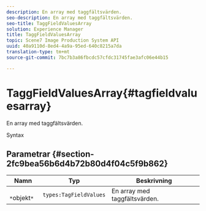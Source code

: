 ```yaml
---
description: En array med taggfältsvärden.
seo-description: En array med taggfältsvärden.
seo-title: TaggFieldValuesArray
solution: Experience Manager
title: TaggFieldValuesArray
topic: Scene7 Image Production System API
uuid: 40a9110d-8ed4-4a9a-95ed-640c8215a7da
translation-type: tm+mt
source-git-commit: 7bc7b3a86fbcdc57cfdc31745fae3afc06e44b15

---
```



# TaggFieldValuesArray{#tagfieldvaluesarray}

En array med taggfältsvärden.

Syntax

## Parametrar {#section-2fc9bea56b6d4b72b80d4f04c5f9b862}

| Namn | Typ | Beskrivning |
|---|---|---|
| ` *`objekt`*` | `types:TagFieldValues` | En array med taggfältsvärden. |

